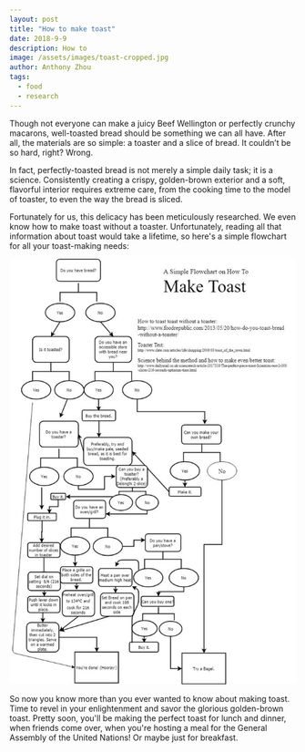 ```yaml
---
layout: post
title: "How to make toast"
date: 2018-9-9
description: How to
image: /assets/images/toast-cropped.jpg
author: Anthony Zhou
tags:
  - food
  - research
---
```

Though not everyone can make a juicy Beef Wellington or perfectly crunchy macarons, well-toasted bread should be something we can all have. After all, the materials are so simple: a toaster and a slice of bread. It couldn’t be so hard, right? Wrong.

In fact, perfectly-toasted bread is not merely a simple daily task; it is a science. Consistently creating a crispy, golden-brown exterior and a soft, flavorful interior requires extreme care, from the cooking time to the model of toaster, to even the way the bread is sliced.

Fortunately for us, this delicacy has been meticulously researched. We even know how to make toast without a toaster. Unfortunately, reading all that information about toast would take a lifetime, so here's a simple flowchart for all your toast-making needs:

![Toast flowchart](/assets/images/toast-flowchart.jpg)

So now you know more than you ever wanted to know about making toast. Time to revel in your enlightenment and savor the glorious golden-brown toast. Pretty soon, you'll be making the perfect toast for lunch and dinner, when friends come over, when you're hosting a meal for the General Assembly of the United Nations! Or maybe just for breakfast.
